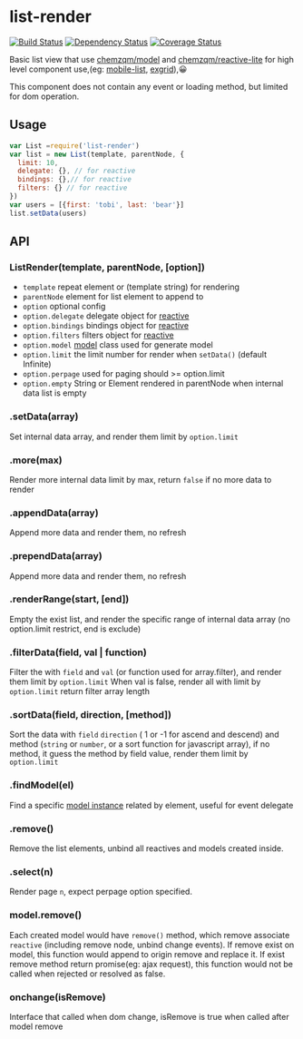 # list-render

[![Build Status](https://secure.travis-ci.org/chemzqm/list-render.svg)](http://travis-ci.org/chemzqm/list-render)
[![Dependency Status](https://david-dm.org/chemzqm/list-render.svg)](https://david-dm.org/chemzqm/list-render)
[![Coverage Status](https://coveralls.io/repos/chemzqm/list-render/badge.svg?branch=master&service=github)](https://coveralls.io/github/chemzqm/list-render?branch=master)

  Basic list view that use [chemzqm/model](https://github.com/chemzqm/model) and [chemzqm/reactive-lite](https://github.com/chemzqm/reactive-lite)
  for high level component use,(eg: [mobile-list](https://github.com/chemzqm/mobile-list), [exgrid](https://github.com/chemzqm/exgrid)),😀

  This component does not contain any event or loading method, but limited for dom operation.

## Usage

``` js
var List =require('list-render')
var list = new List(template, parentNode, {
  limit: 10,
  delegate: {}, // for reactive
  bindings: {},// for reactive
  filters: {} // for reactive
})
var users = [{first: 'tobi', last: 'bear'}]
list.setData(users)
```

## API

### ListRender(template, parentNode, [option])

* `template` repeat element or (template string) for rendering
* `parentNode` element for list element to append to
* `option` optional config
* `option.delegate` delegate object for [reactive]()
* `option.bindings` bindings object for [reactive]()
* `option.filters` filters object for [reactive]()
* `option.model` [model]() class used for generate model
* `option.limit` the limit number for render when `setData()` (default Infinite)
* `option.perpage` used for paging should >= option.limit
* `option.empty` String or Element rendered in parentNode when internal data list is empty

### .setData(array)

  Set internal data array, and render them limit by `option.limit`

### .more(max)

  Render more internal data limit by max, return `false` if no more data to render


### .appendData(array)

  Append more data and render them, no refresh

### .prependData(array)

  Append more data and render them, no refresh

### .renderRange(start, [end])

  Empty the exist list, and render the specific range of internal data array (no option.limit restrict, end is exclude)

### .filterData(field, val | function)

  Filter the with `field` and `val` (or function used for array.filter), and render them limit by `option.limit`
  When val is false, render all with limit by `option.limit`
  return filter array length

### .sortData(field, direction, [method])

  Sort the data with `field` `direction` ( 1 or -1 for ascend and descend)
  and method (`string` or `number`, or a sort function for javascript array),
  if no method, it guess the method by field value, render them limit by `option.limit`

### .findModel(el)

  Find a specific [model instance](https://github.com/chemzqm/model) related by element, useful for event delegate

### .remove()

  Remove the list elements, unbind all reactives and models created inside.

### .select(n)

  Render page `n`, expect perpage option specified.

### model.remove()

  Each created model would have `remove()` method, which remove associate `reactive` (including remove node, unbind change events).
  If remove exist on model, this function would append to origin remove and replace it.
  If exist remove method return promise(eg: ajax request), this function would not be called when rejected or resolved as false.

### onchange(isRemove)

Interface that called when dom change, isRemove is true when called after model remove
